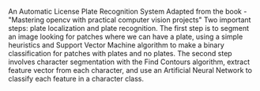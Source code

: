An Automatic License Plate Recognition System
Adapted from the book - "Mastering opencv with practical computer vision projects"
Two important steps: plate localization and plate recognition. 
The first step is to segment an image looking for patches where we can have a plate, using a simple heuristics and Support Vector Machine algorithm to make a binary classification for patches with plates and no plates.
The second step involves character segmentation with the Find Contours algorithm, extract feature vector from each character, and use an Artificial Neural Network to classify each feature in a character class. 
